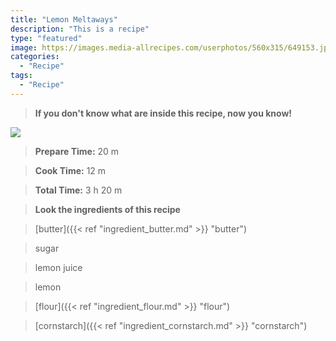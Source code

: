 ```yaml
---
title: "Lemon Meltaways"
description: "This is a recipe"
type: "featured"
image: https://images.media-allrecipes.com/userphotos/560x315/649153.jpg
categories: 
  - "Recipe"
tags: 
  - "Recipe"
---
```



>**If you don't know what are inside this recipe, now you know!**

![](../images/Recipes-Banner.jpg)
> **Prepare Time:** 20 m


> **Cook Time:** 12 m


> **Total Time:** 3 h 20 m

> **Look the ingredients of this recipe**

> [butter]({{< ref "ingredient_butter.md" >}} "butter")

> sugar

> lemon juice

> lemon

> [flour]({{< ref "ingredient_flour.md" >}} "flour")

> [cornstarch]({{< ref "ingredient_cornstarch.md" >}} "cornstarch")

